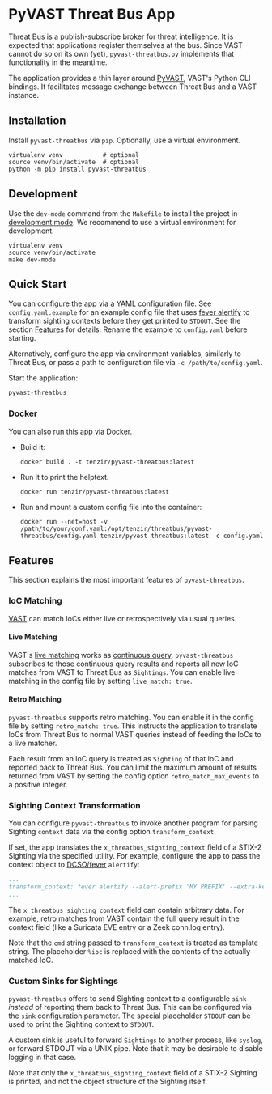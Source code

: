 PyVAST Threat Bus App
=====================

Threat Bus is a publish-subscribe broker for threat intelligence. It is expected
that applications register themselves at the bus. Since VAST cannot do so on its
own (yet), `pyvast-threatbus.py` implements that functionality in the meantime.

The application provides a thin layer around
[PyVAST](https://docs.tenzir.com/vast/python-bindings/overview), VAST's Python
CLI bindings. It facilitates message exchange between Threat Bus and a VAST
instance.

## Installation

Install `pyvast-threatbus` via `pip`. Optionally, use a virtual environment.

```
virtualenv venv           # optional
source venv/bin/activate  # optional
python -m pip install pyvast-threatbus
```

## Development

Use the `dev-mode` command from the `Makefile` to install the project in
[development mode](https://setuptools.readthedocs.io/en/latest/userguide/development_mode.html).
We recommend to use a virtual environment for development.

```
virtualenv venv
source venv/bin/activate
make dev-mode
```

## Quick Start

You can configure the app via a YAML configuration file. See
`config.yaml.example` for an example config file that uses
[fever alertify](https://github.com/DCSO/fever) to transform sighting contexts
before they get printed to `STDOUT`. See the section
[Features](/tenzir/threatbus/tree/master/apps/vast#features) for details. Rename
the example to `config.yaml` before starting.

Alternatively, configure the app via environment variables, similarly to Threat
Bus, or pass a path to configuration file via `-c /path/to/config.yaml`.

Start the application:

```sh
pyvast-threatbus
```

### Docker

You can also run this app via Docker.

- Build it:
  ```
  docker build . -t tenzir/pyvast-threatbus:latest
  ```
- Run it to print the helptext.
  ```
  docker run tenzir/pyvast-threatbus:latest
  ```
- Run and mount a custom config file into the container:
  ```
  docker run --net=host -v /path/to/your/conf.yaml:/opt/tenzir/threatbus/pyvast-threatbus/config.yaml tenzir/pyvast-threatbus:latest -c config.yaml
  ```

## Features

This section explains the most important features of `pyvast-threatbus`.

### IoC Matching

[VAST](https://github.com/tenzir/vast) can match IoCs either live or
retrospectively via usual queries.

#### Live Matching

VAST's
[live matching](https://docs.tenzir.com/vast/features/threat-intel-matching)
works as
[continuous query](https://docs.tenzir.com/vast/cli/vast/export/#documentation).
`pyvast-threatbus` subscribes to those continuous query results and reports all
new IoC matches from VAST to Threat Bus as `Sightings`. You can enable live
matching in the config file by setting `live_match: true`.

#### Retro Matching

`pyvast-threatbus` supports retro matching. You can enable it in the config file
by setting `retro_match: true`. This instructs the application to translate IoCs
from Threat Bus to normal VAST queries instead of feeding the IoCs to a live
matcher.

Each result from an IoC query is treated as `Sighting` of that IoC and reported
back to Threat Bus. You can limit the maximum amount of results returned from
VAST by setting the config option `retro_match_max_events` to a positive integer.

### Sighting Context Transformation

You can configure `pyvast-threatbus` to invoke another program for parsing
Sighting `context` data via the config option `transform_context`.

If set, the app translates the `x_threatbus_sighting_context` field of a STIX-2
Sighting via the specified utility. For example, configure the app to pass the
context object to [DCSO/fever](https://github.com/DCSO/fever) `alertify`:

```yaml
...
transform_context: fever alertify --alert-prefix 'MY PREFIX' --extra-key my-ioc --ioc %ioc
...
```

The `x_threatbus_sighting_context` field can contain arbitrary data. For
example, retro matches from VAST contain the full query result in the context
field (like a Suricata EVE entry or a Zeek conn.log entry).

Note that the `cmd` string passed to `transform_context` is treated as
template string. The placeholder `%ioc` is replaced with the contents of the
actually matched IoC.

### Custom Sinks for Sightings

`pyvast-threatbus` offers to send Sighting context to a configurable `sink`
_instead_ of reporting them back to Threat Bus. This can be configured via the
`sink` configuration parameter. The special placeholder `STDOUT` can be used to
print the Sighting context to `STDOUT`.

A custom sink is useful to forward `Sightings` to another process, like
`syslog`, or forward STDOUT via a UNIX pipe. Note that it may be desirable to
disable logging in that case.

Note that only the `x_threatbus_sighting_context` field of a STIX-2 Sighting is
printed, and not the object structure of the Sighting itself.
